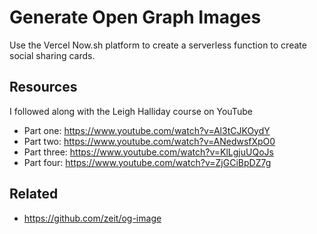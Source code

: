# Generate Open Graph Images

Use the Vercel Now.sh platform to create a serverless function to
create social sharing cards.

## Resources

I followed along with the Leigh Halliday course on YouTube

- Part one: https://www.youtube.com/watch?v=Al3tCJKOydY
- Part two: https://www.youtube.com/watch?v=ANedwsfXpO0
- Part three: https://www.youtube.com/watch?v=KlLgjuUQoJs
- Part four: https://www.youtube.com/watch?v=ZjGCiBpDZ7g

## Related

- https://github.com/zeit/og-image
